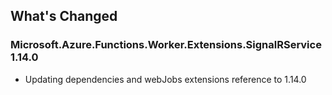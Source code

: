 ## What's Changed

<!-- Please add your release notes in the following format:
- My change description (#PR/#issue)
-->

### Microsoft.Azure.Functions.Worker.Extensions.SignalRService 1.14.0

- Updating dependencies and webJobs extensions reference to 1.14.0
